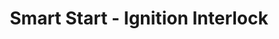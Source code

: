 ---
title: "Smart Start - Ignition Interlock"
url: /mesa/smart-start-ignition-interlock/
shop: car parts
---
